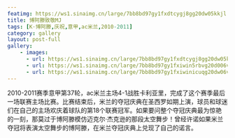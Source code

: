 ```yaml
---
featimg: https://ws1.sinaimg.cn/large/7bb8bd97gy1fxdtcygj8gg20dw05kkjl.gif
title: 博阿滕致敬MJ
tags: [K·博阿滕,庆祝,意甲,ac米兰,2010-2011]
category: gallery
layout: post-full
gallery:
    - images:
      - url: https://ws1.sinaimg.cn/large/7bb8bd97gy1fxdtcygj8gg20dw05kkjl.gif
      - url: https://ws1.sinaimg.cn/large/7bb8bd97gy1fxiwin5rbvg20d006v4bn.gif
      - url: https://ws1.sinaimg.cn/large/7bb8bd97gy1fxiwinicuqg20dw06vnpf.gif
---
```


2010-2011赛季意甲第37轮，ac米兰主场4-1战胜卡利亚里，完成了这个赛季最后一场联赛主场比赛。比赛结束后，米兰的夺冠庆典在圣西罗如期上演，球员和球迷们在自己的主场欢庆着球队的第18个联赛冠军。如果要问整个夺冠庆典最为惊艳的一刻，那莫过于博阿滕模仿迈克尔·杰克逊的那段太空舞步！曾经许诺如果米兰夺冠将表演太空舞步的博阿滕，在米兰夺冠庆典上兑现了自己的诺言。